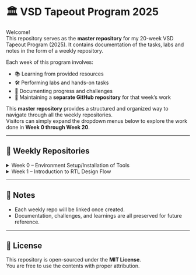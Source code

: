 # 🏛️ VSD Tapeout Program 2025

Welcome!  
This repository serves as the **master repository** for my 20-week VSD Tapeout Program (2025). It contains documentation of the tasks, labs and notes in the form of a weekly repository.

Each week of this program involves:
- 📚 Learning from provided resources  
- 🛠️ Performing labs and hands-on tasks  
- 📝 Documenting progress and challenges  
- 💾 Maintaining a **separate GitHub repository** for that week’s work  

This **master repository** provides a structured and organized way to navigate through all the weekly repositories.  
Visitors can simply expand the dropdown menus below to explore the work done in **Week 0 through Week 20**.

---

## 📑 Weekly Repositories

<details>
<summary>Week 0 – Environment Setup/Installation of Tools</summary>
🔗 [Go to Week 0 Repository](https://github.com/BitopanBaishya/VSD-Tapeout-Program-2025---Week-0/blob/main/README.md)
</details>
<details>
<summary>Week 1 – Introduction to RTL Design Flow </summary>
🔗 [Go to Week 1 Repository](https://github.com/BitopanBaishya/VSD-Tapeout-Program-2025---Week-1/blob/main/README.md)
</details>

---

## 📌 Notes
- Each weekly repo will be linked once created.  
- Documentation, challenges, and learnings are all preserved for future reference.  

---

## 📜 License
This repository is open-sourced under the **MIT License**.  
You are free to use the contents with proper attribution.  

